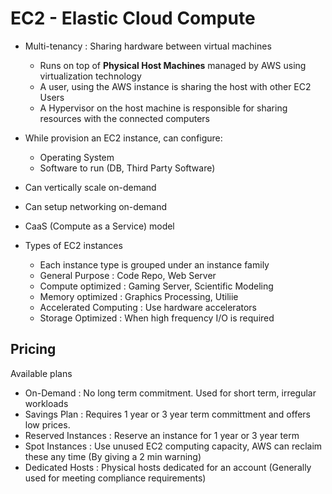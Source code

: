 # EC2 - Elastic Cloud Compute

- Multi-tenancy : Sharing hardware between virtual machines
  - Runs on top of **Physical Host Machines** managed by AWS using virtualization technology
  - A user, using the AWS instance is sharing the host with other EC2 Users
  - A Hypervisor on the host machine is responsible for sharing resources with the connected computers

- While provision an EC2 instance, can configure:
  - Operating System
  - Software to run (DB, Third Party Software)
- Can vertically scale on-demand
- Can setup networking on-demand
- CaaS (Compute as a Service) model

- Types of EC2 instances
  - Each instance type is grouped under an instance family
  - General Purpose : Code Repo, Web Server
  - Compute optimized : Gaming Server, Scientific Modeling
  - Memory optimized : Graphics Processing, Utiliie
  - Accelerated Computing : Use hardware accelerators
  - Storage Optimized : When high frequency I/O is required

## Pricing

Available plans
- On-Demand : No long term commitment. Used for short term, irregular workloads
- Savings Plan : Requires 1 year or 3 year term committment and offers low prices.
- Reserved Instances : Reserve an instance for 1 year or 3 year term
- Spot Instances : Use unused EC2 computing capacity, AWS can reclaim these any time (By giving a 2 min warning)
- Dedicated Hosts : Physical hosts dedicated for an account (Generally used for meeting compliance requirements)
